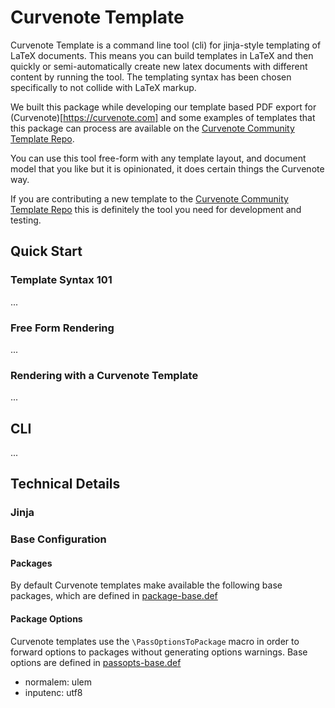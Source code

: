 # Curvenote Template

Curvenote Template is a command line tool (cli) for jinja-style templating of LaTeX documents. This means you can build templates in LaTeX and then quickly or semi-automatically create new latex documents with different content by running the tool. The templating syntax has been chosen specifically to not collide with LaTeX markup.

We built this package while developing our template based PDF export for (Curvenote)[https://curvenote.com] and some examples of templates that this package can process are available on the [Curvenote Community Template Repo](https://github.com/curvenote/templates).

You can use this tool free-form with any template layout, and document model that you like but it is opinionated, it does certain things the Curvenote way.

If you are contributing a new template to the [Curvenote Community Template Repo](https://github.com/curvenote/templates) this is definitely the tool you need for development and testing.

## Quick Start

### Template Syntax 101

...

### Free Form Rendering

...

### Rendering with a Curvenote Template

...

## CLI

...

## Technical Details

### Jinja

### Base Configuration

#### Packages

By default Curvenote templates make available the following base packages, which are defined in [package-base.def](curvenote_template/defs/package-base.def)

#### Package Options

Curvenote templates use the `\PassOptionsToPackage` macro in order to forward options to packages without generating options warnings. Base options are defined in [passopts-base.def](defs/passopts-base.def)

- normalem: ulem
- inputenc: utf8
